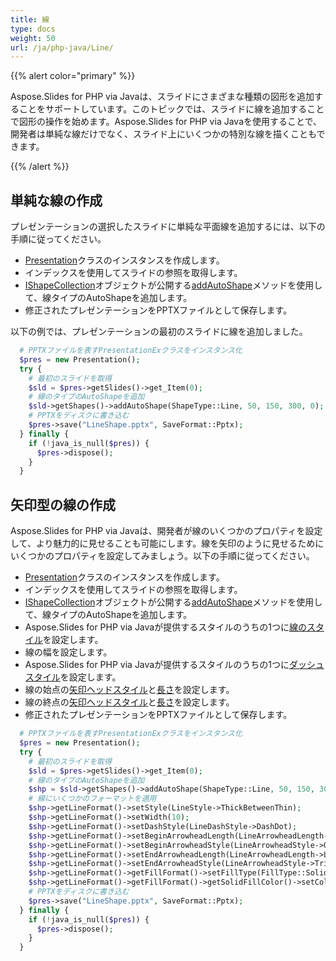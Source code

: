 ```yaml
---
title: 線
type: docs
weight: 50
url: /ja/php-java/Line/
---
```



{{% alert color="primary" %}} 

Aspose.Slides for PHP via Javaは、スライドにさまざまな種類の図形を追加することをサポートしています。このトピックでは、スライドに線を追加することで図形の操作を始めます。Aspose.Slides for PHP via Javaを使用することで、開発者は単純な線だけでなく、スライド上にいくつかの特別な線を描くこともできます。

{{% /alert %}} 

## **単純な線の作成**

プレゼンテーションの選択したスライドに単純な平面線を追加するには、以下の手順に従ってください。

- [Presentation](https://reference.aspose.com/slides/php-java/aspose.slides/Presentation)クラスのインスタンスを作成します。
- インデックスを使用してスライドの参照を取得します。
- [IShapeCollection](https://reference.aspose.com/slides/php-java/aspose.slides/IShapeCollection)オブジェクトが公開する[addAutoShape](https://reference.aspose.com/slides/php-java/aspose.slides/IShapeCollection#addAutoShape-int-float-float-float-float-)メソッドを使用して、線タイプのAutoShapeを追加します。
- 修正されたプレゼンテーションをPPTXファイルとして保存します。

以下の例では、プレゼンテーションの最初のスライドに線を追加しました。

```php
  # PPTXファイルを表すPresentationExクラスをインスタンス化
  $pres = new Presentation();
  try {
    # 最初のスライドを取得
    $sld = $pres->getSlides()->get_Item(0);
    # 線のタイプのAutoShapeを追加
    $sld->getShapes()->addAutoShape(ShapeType::Line, 50, 150, 300, 0);
    # PPTXをディスクに書き込む
    $pres->save("LineShape.pptx", SaveFormat::Pptx);
  } finally {
    if (!java_is_null($pres)) {
      $pres->dispose();
    }
  }
```

## **矢印型の線の作成**

Aspose.Slides for PHP via Javaは、開発者が線のいくつかのプロパティを設定して、より魅力的に見せることも可能にします。線を矢印のように見せるためにいくつかのプロパティを設定してみましょう。以下の手順に従ってください。

- [Presentation](https://reference.aspose.com/slides/php-java/aspose.slides/Presentation)クラスのインスタンスを作成します。
- インデックスを使用してスライドの参照を取得します。
- [IShapeCollection](https://reference.aspose.com/slides/php-java/aspose.slides/IShapeCollection)オブジェクトが公開する[addAutoShape](https://reference.aspose.com/slides/php-java/aspose.slides/IShapeCollection#addAutoShape-int-float-float-float-float-)メソッドを使用して、線タイプのAutoShapeを追加します。
- Aspose.Slides for PHP via Javaが提供するスタイルのうちの1つに[線のスタイル](https://reference.aspose.com/slides/php-java/aspose.slides/LineStyle)を設定します。
- 線の幅を設定します。
- Aspose.Slides for PHP via Javaが提供するスタイルのうちの1つに[ダッシュスタイル](https://reference.aspose.com/slides/php-java/aspose.slides/LineDashStyle)を設定します。
- 線の始点の[矢印ヘッドスタイル](https://reference.aspose.com/slides/php-java/aspose.slides/LineArrowheadStyle)と[長さ](https://reference.aspose.com/slides/php-java/aspose.slides/LineArrowheadLength)を設定します。
- 線の終点の[矢印ヘッドスタイル](https://reference.aspose.com/slides/php-java/aspose.slides/LineArrowheadStyle)と[長さ](https://reference.aspose.com/slides/php-java/aspose.slides/LineArrowheadLength)を設定します。
- 修正されたプレゼンテーションをPPTXファイルとして保存します。

```php
  # PPTXファイルを表すPresentationExクラスをインスタンス化
  $pres = new Presentation();
  try {
    # 最初のスライドを取得
    $sld = $pres->getSlides()->get_Item(0);
    # 線のタイプのAutoShapeを追加
    $shp = $sld->getShapes()->addAutoShape(ShapeType::Line, 50, 150, 300, 0);
    # 線にいくつかのフォーマットを適用
    $shp->getLineFormat()->setStyle(LineStyle->ThickBetweenThin);
    $shp->getLineFormat()->setWidth(10);
    $shp->getLineFormat()->setDashStyle(LineDashStyle->DashDot);
    $shp->getLineFormat()->setBeginArrowheadLength(LineArrowheadLength->Short);
    $shp->getLineFormat()->setBeginArrowheadStyle(LineArrowheadStyle->Oval);
    $shp->getLineFormat()->setEndArrowheadLength(LineArrowheadLength->Long);
    $shp->getLineFormat()->setEndArrowheadStyle(LineArrowheadStyle->Triangle);
    $shp->getLineFormat()->getFillFormat()->setFillType(FillType::Solid);
    $shp->getLineFormat()->getFillFormat()->getSolidFillColor()->setColor(new java("java.awt.Color", PresetColor->Maroon));
    # PPTXをディスクに書き込む
    $pres->save("LineShape.pptx", SaveFormat::Pptx);
  } finally {
    if (!java_is_null($pres)) {
      $pres->dispose();
    }
  }
```